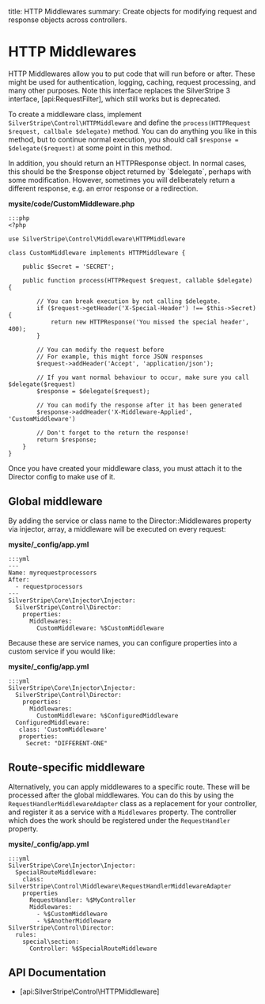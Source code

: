 title: HTTP Middlewares
summary: Create objects for modifying request and response objects across controllers.

# HTTP Middlewares

HTTP Middlewares allow you to put code that will run before or after. These might be used for
authentication, logging, caching, request processing, and many other purposes. Note this interface
replaces the SilverStripe 3 interface, [api:RequestFilter], which still works but is deprecated.

To create a middleware class, implement `SilverStripe\Control\HTTPMiddleware` and define the
`process(HTTPRequest $request, callbale $delegate)` method. You can do anything you like in this
method, but to continue normal execution, you should call `$response = $delegate($request)`
at some point in this method.

In addition, you should return an HTTPResponse object. In normal cases, this should be the
$response object returned by `$delegate`, perhaps with some modification. However, sometimes you
will deliberately return a different response, e.g. an error response or a redirection.

**mysite/code/CustomMiddleware.php**

	:::php
	<?php

    use SilverStripe\Control\Middleware\HTTPMiddleware

	class CustomMiddleware implements HTTPMiddleware {

        public $Secret = 'SECRET';

		public function process(HTTPRequest $request, callable $delegate) {

            // You can break execution by not calling $delegate.
            if ($request->getHeader('X-Special-Header') !== $this->Secret) {
                return new HTTPResponse('You missed the special header', 400);
            }
    
            // You can modify the request before 
            // For example, this might force JSON responses
            $request->addHeader('Accept', 'application/json');

            // If you want normal behaviour to occur, make sure you call $delegate($request)
            $response = $delegate($request);

            // You can modify the response after it has been generated
            $response->addHeader('X-Middleware-Applied', 'CustomMiddleware')

            // Don't forget to the return the response!
            return $response;
		}
	}

Once you have created your middleware class, you must attach it to the Director config to make
use of it.

## Global middleware

By adding the service or class name to the Director::Middlewares property via injector,
array, a middleware will be executed on every request:

**mysite/_config/app.yml**


	:::yml
    ---
    Name: myrequestprocessors
    After:
      - requestprocessors
    ---
    SilverStripe\Core\Injector\Injector:
      SilverStripe\Control\Director:
        properties:
          Middlewares:
            CustomMiddleware: %$CustomMiddleware


Because these are service names, you can configure properties into a custom service if you would
like:

**mysite/_config/app.yml**

    :::yml
    SilverStripe\Core\Injector\Injector:
      SilverStripe\Control\Director:
        properties:
          Middlewares:
            CustomMiddleware: %$ConfiguredMiddleware
      ConfiguredMiddleware:
       class: 'CustomMiddleware'
       properties:
         Secret: "DIFFERENT-ONE"

## Route-specific middleware

Alternatively, you can apply middlewares to a specific route. These will be processed after the
global middlewares. You can do this by using the `RequestHandlerMiddlewareAdapter` class
as a replacement for your controller, and register it as a service with a `Middlewares`
property. The controller which does the work should be registered under the
`RequestHandler` property.

**mysite/_config/app.yml**

    :::yml
    SilverStripe\Core\Injector\Injector:
      SpecialRouteMiddleware:
        class: SilverStripe\Control\Middleware\RequestHandlerMiddlewareAdapter
        properties
          RequestHandler: %$MyController
          Middlewares:
            - %$CustomMiddleware
            - %$AnotherMiddleware
    SilverStripe\Control\Director:
      rules:
        special\section:
          Controller: %$SpecialRouteMiddleware

## API Documentation

* [api:SilverStripe\Control\HTTPMiddleware]
